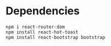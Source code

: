 # Dependencies
```
npm i react-router-dom
npm install react-hot-toast
npm install react-bootstrap bootstrap
```